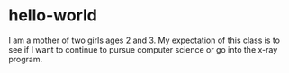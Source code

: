 # hello-world
I am a mother of two girls ages 2 and 3. My expectation of this class is to see if I want to continue to pursue computer science or go into the x-ray program.
